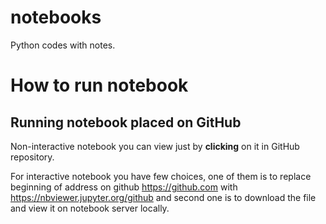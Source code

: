 # notebooks

Python codes with notes.

How to run notebook
===================

Running notebook placed on GitHub
---------------------------------

Non-interactive notebook you can view just by <b>clicking</b> on it in GitHub repository.

For interactive notebook you have few choices, one of them is to replace beginning of address on github https://github.com with https://nbviewer.jupyter.org/github and second one is to download the file and view it on notebook server locally.
